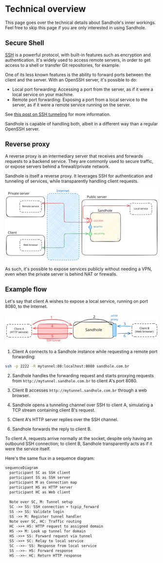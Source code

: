 # Technical overview

This page goes over the technical details about Sandhole's inner workings. Feel free to skip this page if you are only interested in using Sandhole.

## Secure Shell

[SSH](https://en.wikipedia.org/wiki/Secure_Shell) is a powerful protocol, with built-in features such as encryption and authentication. It's widely used to access remote servers, in order to get access to a shell or transfer Git repositories, for example.

One of its less known features is the ability to forward ports between the client and the server. With an OpenSSH server, it's possible to do:

- Local port forwarding: Accessing a port from the server, as if it were a local service on your machine.
- Remote port forwarding: Exposing a port from a local service to the server, as if it were a remote service running on the server.

See [this post on SSH tunneling](https://web.archive.org/web/20250221173009/https://goteleport.com/blog/ssh-tunneling-explained/) for more information.

Sandhole is capable of handling both, albeit in a different way than a regular OpenSSH server.

## Reverse proxy

A reverse proxy is an intermediary server that receives and forwards requests to a backend service. They are commonly used to secure traffic, or expose servers behind a firewall/private network.

Sandhole is itself a reverse proxy. It leverages SSH for authentication and tunneling of services, while transparently handling client requests.

![A diagram displaying Sandhole's usage as a reverse proxy. It's deployed to a public server, where a local service connects to its SSH port. A remote service in a private server also connects to the SSH port over the Internet. Meanwhile, a client's web browser connects to the HTTPS port of Sandhole over the Internet.](./how_it_works.svg)

As such, it's possible to expose services publicly without needing a VPN, even when the private server is behind NAT or firewalls.

## Example flow

Let's say that client A wishes to expose a local service, running on port 8080, to the Internet.

![A diagram showing a connection to Sandhole's HTTP proxy in six steps.](./example_flow.svg)

1. Client A connects to a Sandhole instance while requesting a remote port forwarding:

```bash
ssh -p 2222 -R mytunnel:80:localhost:8080 sandhole.com.br
```

2. Sandhole handles the forwarding request and starts proxying requests from `http://mytunnel.sandhole.com.br` to client A's port 8080.

3. Client B accesses `http://mytunnel.sandhole.com.br` through a web browser.

4. Sandhole opens a tunneling channel over SSH to client A, simulating a TCP stream containing client B's request.

5. Client A's HTTP server replies over the SSH channel.

6. Sandhole forwards the reply to client B.

To client A, requests arrive normally at the socket, despite only having an outbound SSH connection; to client B, Sandhole transparently acts as if it were the service itself.

Here's the same flux in a sequence diagram:

```mermaid
sequenceDiagram
  participant SC as SSH client
  participant SS as SSH server
  participant M as Connection map
  participant HS as HTTP server
  participant HC as Web client

  Note over SC, M: Tunnel setup
  SC ->> SS: SSH connection + tcpip_forward
  SS ->> SS: Validate login
  SS ->> M: Register tunnel handler
  Note over SC, HC: Traffic routing
  HC ->>+ HS: HTTP request to assigned domain
  HS ->> M: Look up tunnel for domain
  HS ->>+ SS: Forward request via tunnel
  SS ->>+ SC: Relay to local service
  SC -->>- SS: Response from local service
  SS -->>- HS: Forward response
  HS -->>- HC: Return HTTP response
```
